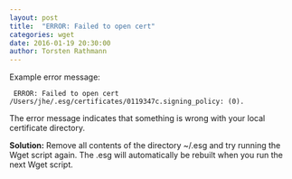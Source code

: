 ```yaml
---
layout: post
title:  "ERROR: Failed to open cert"
categories: wget
date: 2016-01-19 20:30:00
author: Torsten Rathmann
---
```


Example error message:

     ERROR: Failed to open cert /Users/jhe/.esg/certificates/0119347c.signing_policy: (0).

The error message indicates that something is wrong with your local certificate directory. 

**Solution:** Remove all contents of the directory ~/.esg and try running the Wget script again. The .esg will automatically be rebuilt when you run the next Wget script.

